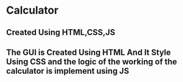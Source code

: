 Calculator
=======

Created Using HTML,CSS,JS
-----------

## The GUI is Created Using HTML And It Style Using CSS and the logic of the working of the calculator is implement using JS
